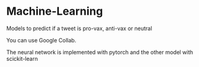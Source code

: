 # Machine-Learning
Models to predict if a tweet is pro-vax, anti-vax or neutral

You can use Google Collab.

The neural network is implemented with pytorch and the other model with scickit-learn
